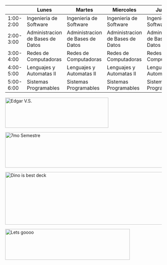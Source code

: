 |           | Lunes                            | Martes                           | Miercoles                        | Jueves                           | Viernes                          |
|-----------|----------------------------------|----------------------------------|----------------------------------|----------------------------------|----------------------------------|
| 1:00-2:00 | Ingenieria de Software           | Ingenieria de Software           | Ingenieria de Software           | Ingenieria de Software           | Ingenieria de Software           |
| 2:00-3:00 | Administracion de Bases de Datos | Administracion de Bases de Datos | Administracion de Bases de Datos | Administracion de Bases de Datos | Administracion de Bases de Datos |
| 3:00-4:00 | Redes de Computadoras            | Redes de Computadoras            | Redes de Computadoras            | Redes de Computadoras            | Redes de Computadoras            |
| 4:00-5:00 | Lenguajes y Automatas II         | Lenguajes y Automatas II         | Lenguajes y Automatas II         | Lenguajes y Automatas II         | Lenguajes y Automatas II         |
| 5:00-6:00 | Sistemas Programables            | Sistemas Programables            | Sistemas Programables            | Sistemas Programables            |                                  |



<a href="https://cooltext.com"><img src="https://images.cooltext.com/5582486.png" width="332" height="97" alt="Edgar V.S." /></a>

<a href="https://cooltext.com"><img src="https://images.cooltext.com/5616728.png" width="930" height="114" alt="7mo Semestre" /></a>


<a href="https://cooltext.com"><img src="https://images.cooltext.com/5616729.png" width="790" height="169" alt="Dino is best deck" /></a>

<a href="https://cooltext.com"><img src="https://images.cooltext.com/5616730.gif" width="401" height="99" alt="Lets goooo" /></a>

